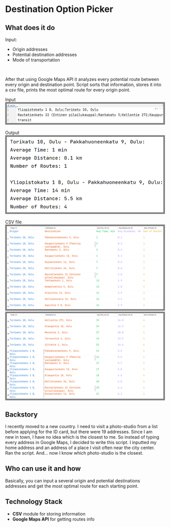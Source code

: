 # Destination Option Picker
## What does it do
Input:
- Origin addresses
- Potential destination addresses
- Mode of transportation
<br>

After that using Google Maps API it analyzes every potential route between every origin and destination point. Script sorts that information, stores it into a csv file, prints the most optimal route for every origin point.

Input
<img src="examples/ex4.png" style="border: 5px solid grey;">

Output
<img src="examples/ex1.png" style="border: 5px solid grey;">

CSV file
<img src="examples/ex2.png" style="border: 5px solid grey;">
<img src="examples/ex3.png" style="border: 5px solid grey;">
## Backstory
I recently moved to a new country. I need to visit a photo-studio from a list before applying for the ID card, but there were 19 addresses. Since I am new in town, I have no idea which is the closest to me. So instead of typing every address in Google Maps, I decided to write this script. I inputted my home address and an address of a place I visit often near the city center. Ran the script. And... now I know which photo-studio is the closest.
## Who can use it and how
Basically, you can input a several origin and potential destinations addresses and get the most optimal route for each starting point.
## Technology Stack
- __CSV__ module for storing information
- __Google Maps API__ for getting routes info
